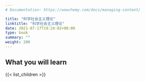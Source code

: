 ```yaml
---
# Documentation: https://wowchemy.com/docs/managing-content/

title: "科学社会主义理论"
linktitle: "科学社会主义理论"
date: 2021-07-17T19:24:02+08:00
type: book
summary: ""
weight: 200
---
```


<!--more-->

## What you will learn

{{< list_children >}}